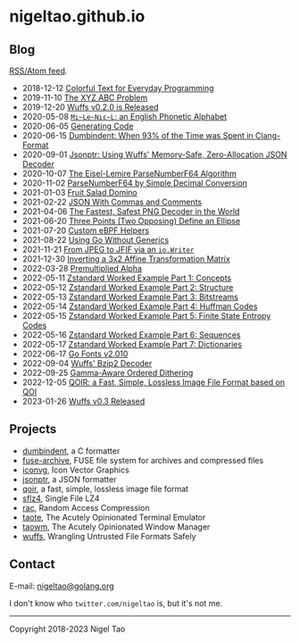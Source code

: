 # nigeltao.github.io


## Blog

[RSS/Atom feed](/feed.xml).

- 2018-12-12 [Colorful Text for Everyday Programming](./blog/2018/colorful-text.md)
- 2019-11-10 [The XYZ ABC Problem](./blog/2019/xyz-abc-problem.md)
- 2019-12-20 [Wuffs v0.2.0 is Released](./blog/2019/wuffs-v020-released.md)
- 2020-05-08 [`Mı~Le~Nıε~L`: an English Phonetic Alphabet](./blog/2020/miileeniol.md)
- 2020-06-05 [Generating Code](./blog/2020/generating-code.md)
- 2020-06-15 [Dumbindent: When 93% of the Time was Spent in Clang-Format](./blog/2020/dumbindent.md)
- 2020-09-01 [Jsonptr: Using Wuffs' Memory-Safe, Zero-Allocation JSON Decoder](./blog/2020/jsonptr.md)
- 2020-10-07 [The Eisel-Lemire ParseNumberF64 Algorithm](./blog/2020/eisel-lemire.md)
- 2020-11-02 [ParseNumberF64 by Simple Decimal Conversion](./blog/2020/parse-number-f64-simple.md)
- 2021-01-03 [Fruit Salad Domino](./blog/2021/fruit-salad-domino.md)
- 2021-02-22 [JSON With Commas and Comments](./blog/2021/json-with-commas-comments.md)
- 2021-04-06 [The Fastest, Safest PNG Decoder in the World](./blog/2021/fastest-safest-png-decoder.md)
- 2021-06-20 [Three Points (Two Opposing) Define an Ellipse](./blog/2021/three-points-define-ellipse.md)
- 2021-07-20 [Custom eBPF Helpers](./blog/2021/custom-ebpf-helpers.md)
- 2021-08-22 [Using Go Without Generics](./blog/2021/using-go-without-generics.md)
- 2021-11-21 [From JPEG to JFIF via an `io.Writer`](./blog/2021/from-jpeg-to-jfif.md)
- 2021-12-30 [Inverting a 3x2 Affine Transformation Matrix](./blog/2021/inverting-3x2-affine-transformation-matrix.md)
- 2022-03-28 [Premultiplied Alpha](./blog/2022/premultiplied-alpha.md)
- 2022-05-11 [Zstandard Worked Example Part 1: Concepts](./blog/2022/zstandard-part-1-concepts.md)
- 2022-05-12 [Zstandard Worked Example Part 2: Structure](./blog/2022/zstandard-part-2-structure.md)
- 2022-05-13 [Zstandard Worked Example Part 3: Bitstreams](./blog/2022/zstandard-part-3-bitstreams.md)
- 2022-05-14 [Zstandard Worked Example Part 4: Huffman Codes](./blog/2022/zstandard-part-4-huffman.md)
- 2022-05-15 [Zstandard Worked Example Part 5: Finite State Entropy Codes](./blog/2022/zstandard-part-5-fse.md)
- 2022-05-16 [Zstandard Worked Example Part 6: Sequences](./blog/2022/zstandard-part-6-sequences.md)
- 2022-05-17 [Zstandard Worked Example Part 7: Dictionaries](./blog/2022/zstandard-part-7-dictionaries.md)
- 2022-06-17 [Go Fonts v2.010](./blog/2022/go-fonts-v2010.md)
- 2022-09-04 [Wuffs' Bzip2 Decoder](./blog/2022/wuffs-bzip2-decoder.md)
- 2022-09-25 [Gamma-Aware Ordered Dithering](./blog/2022/gamma-aware-ordered-dithering.md)
- 2022-12-05 [QOIR: a Fast, Simple, Lossless Image File Format based on QOI](./blog/2022/qoir.md)
- 2023-01-26 [Wuffs v0.3 Released](./blog/2023/wuffs-v03-released.md)


## Projects

- [dumbindent](https://nigeltao.github.io/blog/2020/dumbindent.html), a C formatter
- [fuse-archive](https://github.com/google/fuse-archive), FUSE file system for archives and compressed files
- [iconvg](https://github.com/google/iconvg), Icon Vector Graphics
- [jsonptr](https://nigeltao.github.io/blog/2020/jsonptr.html), a JSON formatter
- [qoir](https://github.com/nigeltao/qoir), a fast, simple, lossless image file format
- [sflz4](https://github.com/nigeltao/sflz4), Single File LZ4
- [rac](https://github.com/google/wuffs/blob/master/doc/spec/rac-spec.md), Random Access Compression
- [taote](https://github.com/nigeltao/taote), The Acutely Opinionated Terminal Emulator
- [taowm](https://github.com/nigeltao/taowm), The Acutely Opinionated Window Manager
- [wuffs](https://github.com/google/wuffs), Wrangling Untrusted File Formats Safely


## Contact

E-mail: nigeltao@golang.org

I don't know who `twitter.com/nigeltao` is, but it's not me.


---

Copyright 2018-2023 Nigel Tao
